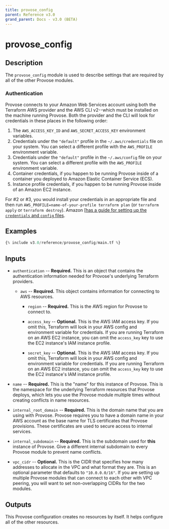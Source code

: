 ```yaml
---
title: provose_config
parent: Reference v3.0
grand_parent: Docs - v3.0 (BETA)
---
```


# provose_config

## Description

The `provose_config` module is used to describe settings that are required by all of the other Provose modules.

### Authentication

Provose connects to your Amazon Web Services account using both the Terraform AWS provider and the AWS CLI v2--which must be installed on the machine running Provose. Both the provider and the CLI will look for credentials in these places in the following order:

1. The `AWS_ACCESS_KEY_ID` and `AWS_SECRET_ACCESS_KEY` environment variables.
2. Credentials under the `"default"` profile in the `~/.aws/credentials` file on your system. You can select a different profile with the `AWS_PROFILE` environment variable.
3. Credentials under the `"default"` profile in the `~/.aws/config` file on your system. You can select a different profile with the `AWS_PROFILE` environment variable.
4. Container credentials, if you happen to be running Provose inside of a container you deployed to Amazon Elastic Container Service (ECS).
5. Instance profile credentials, if you happen to be running Provose inside of an Amazon EC2 instance.

For #2 or #3, you would install your credentials in an appropriate file and then run `AWS_PROFILE=name-of-your-profile terraform plan` (or `terraform apply` or `terraform destroy`). Amazon [[has a guide for setting up the `credentials` and `config` files](https://docs.aws.amazon.com/cli/latest/userguide/cli-configure-files.html).

## Examples

```terraform
{% include v3.0/reference/provose_config/main.tf %}
```

## Inputs

- `authentication` -- **Required.** This is an object that contains the authentication information needed for Provose's underlying Terraform providers.

  - `aws` -- **Required.** This object contains information for connecting to AWS resources.

    - `region` -- **Required.** This is the AWS region for Provose to connect to.

    - `access_key` -- **Optional.** This is the AWS IAM access key. If you omit this, Terraform will look in your AWS config and environment variable for credentials. If you are running Terraform on an AWS EC2 instance, you can omit the `access_key` key to use the EC2 instance's IAM instance profile.

    - `secret_key` -- **Optional.** This is the AWS IAM access key. If you omit this, Terraform will look in your AWS config and environment variable for credentials. If you are running Terraform on an AWS EC2 instance, you can omit the `access_key` key to use the EC2 instance's IAM instance profile.

- `name` -- **Required.** This is the "name" for this instance of Provose. This is the namespace for the underlying Terraform resources that Provose deploys, which lets you use the Provose module multiple times without creating conflicts in name resources.

- `internal_root_domain` -- **Required.** This is the domain name that you are using with Provose. Provose requires you to have a domain name in your AWS account as the base name for TLS certificates that Provose provisions. These certificates are used to secure access to internal services.

- `internal_subdomain` -- **Required.** This is the subdomain used for **this** instance of Provose. Give a different internal subdomain to every Provose module to prevent name conflicts.

- `vpc_cidr` -- **Optional.** This is the CIDR that specifies how many addresses to allocate in the VPC and what format they are. This is an optional parameter that defaults to `"10.0.0.0/16"`. If you are setting up multiple Provose modules that can connect to each other with VPC peering, you will want to set non-overlapping CIDRs for the two modules.

## Outputs

This Provose configuration creates no resources by itself. It helps configure all of the other resources.
